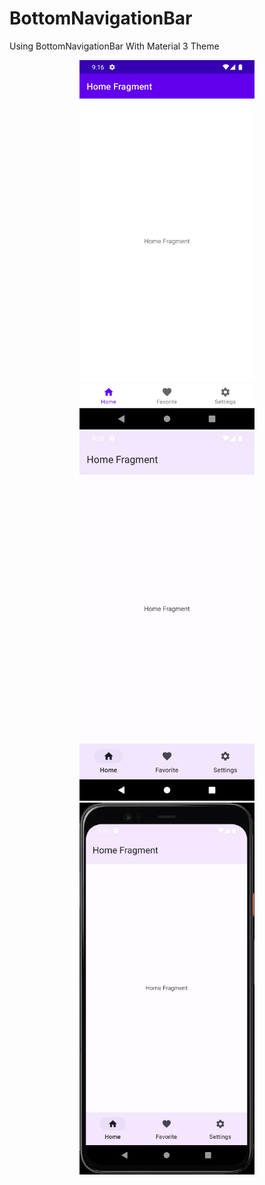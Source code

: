 # BottomNavigationBar
Using BottomNavigationBar With Material 3 Theme

<p align="center">
<img src="/screenshot/Screenshot_m2.png" width="280"/>
<img src="/screenshot/Screenshot_m3.png" width="280"/>
<img src="https://github.com/KursatAktunc/BottomNavigationBar/blob/master/screenshot/M3Demo.gif?raw=true" width="280"/>
</p>
